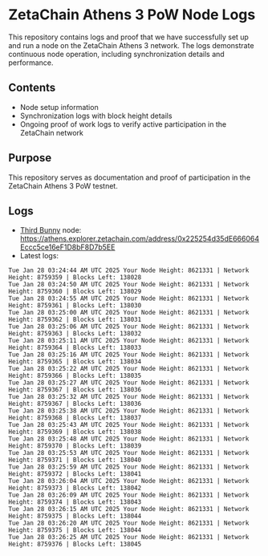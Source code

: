# ZetaChain Athens 3 PoW Node Logs
This repository contains logs and proof that we have successfully set up and run a node on the ZetaChain Athens 3 network. The logs demonstrate continuous node operation, including synchronization details and performance.

## Contents
- Node setup information
- Synchronization logs with block height details
- Ongoing proof of work logs to verify active participation in the ZetaChain network

## Purpose
This repository serves as documentation and proof of participation in the ZetaChain Athens 3 PoW testnet.

## Logs

- [Third Bunny](https://thirdbunny.xyz/) node: https://athens.explorer.zetachain.com/address/0x225254d35dE666064Eccc5ce16eF1D8bF8D7b5EE
- Latest logs:
```
Tue Jan 28 03:24:44 AM UTC 2025 Your Node Height: 8621331 | Network Height: 8759359 | Blocks Left: 138028
Tue Jan 28 03:24:50 AM UTC 2025 Your Node Height: 8621331 | Network Height: 8759360 | Blocks Left: 138029
Tue Jan 28 03:24:55 AM UTC 2025 Your Node Height: 8621331 | Network Height: 8759361 | Blocks Left: 138030
Tue Jan 28 03:25:00 AM UTC 2025 Your Node Height: 8621331 | Network Height: 8759362 | Blocks Left: 138031
Tue Jan 28 03:25:06 AM UTC 2025 Your Node Height: 8621331 | Network Height: 8759363 | Blocks Left: 138032
Tue Jan 28 03:25:11 AM UTC 2025 Your Node Height: 8621331 | Network Height: 8759364 | Blocks Left: 138033
Tue Jan 28 03:25:16 AM UTC 2025 Your Node Height: 8621331 | Network Height: 8759365 | Blocks Left: 138034
Tue Jan 28 03:25:22 AM UTC 2025 Your Node Height: 8621331 | Network Height: 8759366 | Blocks Left: 138035
Tue Jan 28 03:25:27 AM UTC 2025 Your Node Height: 8621331 | Network Height: 8759367 | Blocks Left: 138036
Tue Jan 28 03:25:32 AM UTC 2025 Your Node Height: 8621331 | Network Height: 8759367 | Blocks Left: 138036
Tue Jan 28 03:25:38 AM UTC 2025 Your Node Height: 8621331 | Network Height: 8759368 | Blocks Left: 138037
Tue Jan 28 03:25:43 AM UTC 2025 Your Node Height: 8621331 | Network Height: 8759369 | Blocks Left: 138038
Tue Jan 28 03:25:48 AM UTC 2025 Your Node Height: 8621331 | Network Height: 8759370 | Blocks Left: 138039
Tue Jan 28 03:25:53 AM UTC 2025 Your Node Height: 8621331 | Network Height: 8759371 | Blocks Left: 138040
Tue Jan 28 03:25:59 AM UTC 2025 Your Node Height: 8621331 | Network Height: 8759372 | Blocks Left: 138041
Tue Jan 28 03:26:04 AM UTC 2025 Your Node Height: 8621331 | Network Height: 8759373 | Blocks Left: 138042
Tue Jan 28 03:26:09 AM UTC 2025 Your Node Height: 8621331 | Network Height: 8759374 | Blocks Left: 138043
Tue Jan 28 03:26:15 AM UTC 2025 Your Node Height: 8621331 | Network Height: 8759375 | Blocks Left: 138044
Tue Jan 28 03:26:20 AM UTC 2025 Your Node Height: 8621331 | Network Height: 8759375 | Blocks Left: 138044
Tue Jan 28 03:26:25 AM UTC 2025 Your Node Height: 8621331 | Network Height: 8759376 | Blocks Left: 138045
```
